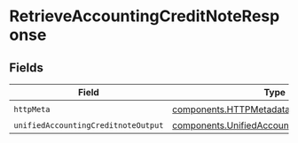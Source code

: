 # RetrieveAccountingCreditNoteResponse


## Fields

| Field                                                                                                        | Type                                                                                                         | Required                                                                                                     | Description                                                                                                  |
| ------------------------------------------------------------------------------------------------------------ | ------------------------------------------------------------------------------------------------------------ | ------------------------------------------------------------------------------------------------------------ | ------------------------------------------------------------------------------------------------------------ |
| `httpMeta`                                                                                                   | [components.HTTPMetadata](../../models/components/httpmetadata.md)                                           | :heavy_check_mark:                                                                                           | N/A                                                                                                          |
| `unifiedAccountingCreditnoteOutput`                                                                          | [components.UnifiedAccountingCreditnoteOutput](../../models/components/unifiedaccountingcreditnoteoutput.md) | :heavy_minus_sign:                                                                                           | N/A                                                                                                          |